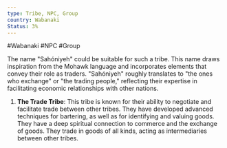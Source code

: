```yaml
---
type: Tribe, NPC, Group
country: Wabanaki
Status: 3%
---
```


#Wabanaki #NPC #Group 


The name "Sahóniyeh" could be suitable for such a tribe. This name draws inspiration from the Mohawk language and incorporates elements that convey their role as traders. "Sahóniyeh" roughly translates to "the ones who exchange" or "the trading people," reflecting their expertise in facilitating economic relationships with other nations.


1.  **The Trade Tribe**: This tribe is known for their ability to negotiate and facilitate trade between other tribes. They have developed advanced techniques for bartering, as well as for identifying and valuing goods. They have a deep spiritual connection to commerce and the exchange of goods. They trade in goods of all kinds, acting as intermediaries between other tribes.
